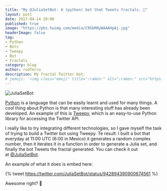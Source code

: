 ```yaml
---
title: "My @JuliaSetBot: A (python) bot that Tweets fractals. 🤖"
layout: post
date: 2017-04-14 20:00
published: true
image: "https://pbs.twimg.com/media/C9SbRNyWAAAHpAj.jpg"
headerImage: false
tag:
- Python
- Bots
- Tweepy
- Bot
- Fractals
category: blog
author: rodferro
description: My fractal Twitter bot.
# jemoji: '<img class="emoji" title=":ramen:" alt=":ramen:" src="https://assets.github.com/images/icons/emoji/unicode/1f35c.png" height="20" width="20" align="absmiddle">'
---
```


![JuliaSetBot](https://pbs.twimg.com/media/C9SbRNyWAAAHpAj.jpg)


<a href="https://www.python.org" target="_blank">Python</a> is a language that can be easily learnt and used for many things. A cool thing about Python is that many interesting stuff has already been developed. An example of this is <a href="http://www.tweepy.org" target="_blank">Tweepy</a>, which is an easy-to-use Python library for accessing the Twitter API.

I really like to try integrating different technologies, so I gave myself the task of trying to build a Twitter bot using Tweepy. Te result: I built a bot that everyday at 11:00 UTC (6:00 in Mexico) it generates a random complex number, then it iterates it in a function in order to generate a Julia set, and finally the bot Tweets the fractal generated. You can check it out at <a href="https://twitter.com/JuliaSetBot" target="_blank">@JuliaSetBot</a>.

An example of what it does is embed here:

{% tweet https://twitter.com/JuliaSetBot/status/942894390900674561 %}

Awesome right? 🤖
